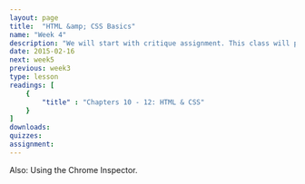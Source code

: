 ```yaml
---
layout: page
title:  "HTML &amp; CSS Basics"
name: "Week 4"
description: "We will start with critique assignment. This class will pick up where the Web Skills class left off. It will first cover an overview of HTML5: tags, nesting, and attributes. Then it will go into some basic CSS review: id and class selectors, various properties, and using Google Fonts. During this class, we will take some time to get everyone's computer setup with the proper software and development environment."
date: 2015-02-16
next: week5
previous: week3
type: lesson
readings: [
    {
        "title" : "Chapters 10 - 12: HTML & CSS"
    }
]
downloads: 
quizzes: 
assignment: 
---
```


Also: Using the Chrome Inspector.
